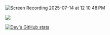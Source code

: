![Screen Recording 2025-07-14 at 12 10 48 PM](https://github.com/user-attachments/assets/d6c8d8d1-7ac5-4f21-b0d9-789b65d36c7d)

![](https://komarev.com/ghpvc/?username=devp19&abbreviated=true&style=for-the-badge&color=2a2a2a)


[![Dev's GitHub stats](https://github-readme-stats.vercel.app/api?username=devp19)](https://github.com/devp19/github-readme-stats)
